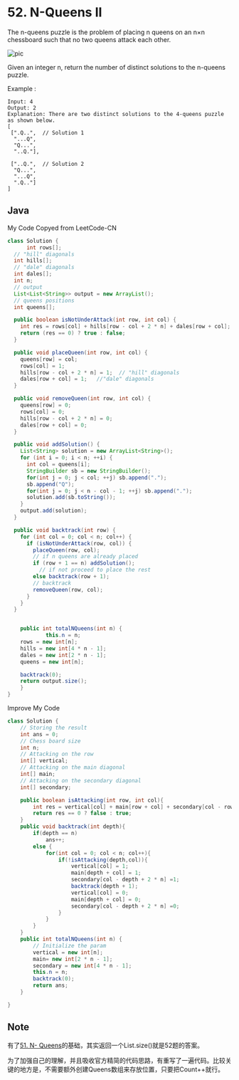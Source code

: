 # 52. N-Queens II

The n-queens puzzle is the problem of placing n queens on an n×n chessboard such that no two queens attack each other.

![pic](https://assets.leetcode.com/uploads/2018/10/12/8-queens.png)

Given an integer n, return the number of distinct solutions to the n-queens puzzle.

Example :

```
Input: 4
Output: 2
Explanation: There are two distinct solutions to the 4-queens puzzle as shown below.
[
 [".Q..",  // Solution 1
  "...Q",
  "Q...",
  "..Q."],

 ["..Q.",  // Solution 2
  "Q...",
  "...Q",
  ".Q.."]
]
```

## Java

My  Code Copyed from LeetCode-CN
``` java
class Solution {
      int rows[];
  // "hill" diagonals
  int hills[];
  // "dale" diagonals
  int dales[];
  int n;
  // output
  List<List<String>> output = new ArrayList();
  // queens positions
  int queens[];

  public boolean isNotUnderAttack(int row, int col) {
    int res = rows[col] + hills[row - col + 2 * n] + dales[row + col];
    return (res == 0) ? true : false;
  }

  public void placeQueen(int row, int col) {
    queens[row] = col;
    rows[col] = 1;
    hills[row - col + 2 * n] = 1;  // "hill" diagonals
    dales[row + col] = 1;   //"dale" diagonals
  }

  public void removeQueen(int row, int col) {
    queens[row] = 0;
    rows[col] = 0;
    hills[row - col + 2 * n] = 0;
    dales[row + col] = 0;
  }

  public void addSolution() {
    List<String> solution = new ArrayList<String>();
    for (int i = 0; i < n; ++i) {
      int col = queens[i];
      StringBuilder sb = new StringBuilder();
      for(int j = 0; j < col; ++j) sb.append(".");
      sb.append("Q");
      for(int j = 0; j < n - col - 1; ++j) sb.append(".");
      solution.add(sb.toString());
    }
    output.add(solution);
  }

  public void backtrack(int row) {
    for (int col = 0; col < n; col++) {
      if (isNotUnderAttack(row, col)) {
        placeQueen(row, col);
        // if n queens are already placed
        if (row + 1 == n) addSolution();
          // if not proceed to place the rest
        else backtrack(row + 1);
        // backtrack
        removeQueen(row, col);
      }
    }
  }


    public int totalNQueens(int n) {
            this.n = n;
    rows = new int[n];
    hills = new int[4 * n - 1];
    dales = new int[2 * n - 1];
    queens = new int[n];

    backtrack(0);
    return output.size();
    }
}
```

Improve My Code

```java
class Solution {
    // Storing the result
    int ans = 0;
    // Chess board size
    int n;
    // Attacking on the row
    int[] vertical;
    // Attacking on the main diagonal
    int[] main;
    // Attacking on the secondary diagonal
    int[] secondary;

    public boolean isAttacking(int row, int col){
        int res = vertical[col] + main[row + col] + secondary[col - row + 2 * n];
        return res == 0 ? false : true;
    }
    public void backtrack(int depth){
        if(depth == n)
            ans++;
        else {
            for(int col = 0; col < n; col++){
                if(!isAttacking(depth,col)){
                    vertical[col] = 1;
                    main[depth + col] = 1;
                    secondary[col - depth + 2 * n] =1;
                    backtrack(depth + 1);
                    vertical[col] = 0;
                    main[depth + col] = 0;
                    secondary[col - depth + 2 * n] =0;
                }
            }
        }
    }
    public int totalNQueens(int n) {
        // Initialize the param
        vertical = new int[n];
        main= new int[2 * n - 1];
        secondary = new int[4 * n - 1];
        this.n = n;
        backtrack(0);
        return ans;
    }

}
```

## Note

有了[51. N- Queens](https://leetcode.com/problems/n-queens/)的基础，其实返回一个List.size()就是52题的答案。

为了加强自己的理解，并且吸收官方精简的代码思路，有重写了一遍代码。比较关键的地方是，不需要额外创建Queens数组来存放位置，只要把Count++就行。